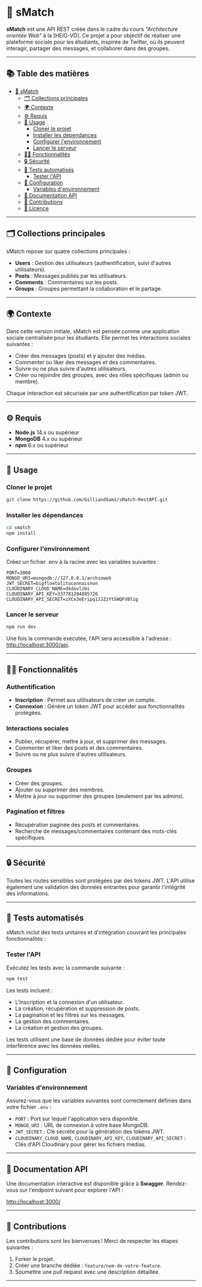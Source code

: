# 🎯 **sMatch**

**sMatch** est une API REST créée dans le cadre du cours *"Architecture orientée Web"* à la [HEIG-VD]. Ce projet a pour objectif de réaliser une plateforme sociale pour les étudiants, inspirée de Twitter, où ils peuvent interagir, partager des messages, et collaborer dans des groupes.

---

## 📚 **Table des matières**

- [🎯 sMatch](#-smatch)
  - [🗂️ Collections principales](#️-collections-principales)
  - [🌍 Contexte](#-contexte)
  - [⚙️ Requis](#️-requis)
  - [🚀 Usage](#-usage)
    - [Cloner le projet](#cloner-le-projet)
    - [Installer les dépendances](#installer-les-dépendances)
    - [Configurer l'environnement](#configurer-lenvironnement)
    - [Lancer le serveur](#lancer-le-serveur)
  - [👩‍💻 Fonctionnalités](#-fonctionnalités)
  - [🔒 Sécurité](#-sécurité)
  - [🧪 Tests automatisés](#-tests-automatisés)
    - [Tester l'API](#tester-lapi)
  - [🔧 Configuration](#-configuration)
    - [Variables d'environnement](#variables-denvironnement)
  - [📖 Documentation API](#-documentation-api)
  - [🤝 Contributions](#-contributions)
  - [📜 Licence](#-licence)

---

## 🗂️ **Collections principales**

sMatch repose sur quatre collections principales :

- **Users** : Gestion des utilisateurs (authentification, suivi d'autres utilisateurs).
- **Posts** : Messages publiés par les utilisateurs.
- **Comments** : Commentaires sur les posts.
- **Groups** : Groupes permettant la collaboration et le partage.

---

## 🌍 **Contexte**

Dans cette version initiale, sMatch est pensée comme une application sociale centralisée pour les étudiants. Elle permet les interactions sociales suivantes :

- Créer des messages (posts) et y ajouter des médias.
- Commenter ou liker des messages et des commentaires.
- Suivre ou ne plus suivre d'autres utilisateurs.
- Créer ou rejoindre des groupes, avec des rôles spécifiques (admin ou membre).

Chaque interaction est sécurisée par une authentification par token JWT.

---

## ⚙️ **Requis**

- **Node.js** 14.x ou supérieur
- **MongoDB** 4.x ou supérieur
- **npm** 6.x ou supérieur

---

## 🚀 **Usage**

### **Cloner le projet**

```bash
git clone https://github.com/GilliandSami/sMatch-RestAPI.git
```

### **Installer les dépendances**

```bash
cd smatch
npm install
```

### **Configurer l'environnement**

Créez un fichier .env à la racine avec les variables suivantes :

```shell script
PORT=3000
MONGO_URI=mongodb://127.0.0.1/archioweb
JWT_SECRET=bigfloetolituconnaisnon
CLOUDINARY_CLOUD_NAME=dkdovlzbs
CLOUDINARY_API_KEY=337781284895726
CLOUDINARY_API_SECRET=zXCe3eEripq1JJZzYtSWQFVBlig
```

### **Lancer le serveur**

```bash
npm run dev
```

Une fois la commande exécutée, l'API sera accessible à l'adresse : [http://localhost:3000/api](http://localhost:3000/api).

---

## 👩‍💻 **Fonctionnalités**

### **Authentification**

- **Inscription** : Permet aux utilisateurs de créer un compte.
- **Connexion** : Génère un token JWT pour accéder aux fonctionnalités protégées.

### **Interactions sociales**

- Publier, récupérer, mettre à jour, et supprimer des messages.
- Commenter et liker des posts et des commentaires.
- Suivre ou ne plus suivre d'autres utilisateurs.

### **Groupes**

- Créer des groupes.
- Ajouter ou supprimer des membres.
- Mettre à jour ou supprimer des groupes (seulement par les admins).

### **Pagination et filtres**

- Récupération paginée des posts et commentaires.
- Recherche de messages/commentaires contenant des mots-clés spécifiques.

---

## 🔒 **Sécurité**

Toutes les routes sensibles sont protégées par des tokens JWT. L'API utilise également une validation des données entrantes pour garantir l'intégrité des informations.

---

## 🧪 **Tests automatisés**

sMatch inclut des tests unitaires et d'intégration couvrant les principales fonctionnalités :

### **Tester l'API**

Exécutez les tests avec la commande suivante :

```bash
npm test
```

Les tests incluent :
- L'inscription et la connexion d'un utilisateur.
- La création, récupération et suppression de posts.
- La pagination et les filtres sur les messages.
- La gestion des commentaires.
- La création et gestion des groupes.

Les tests utilisent une base de données dédiée pour éviter toute interférence avec les données réelles.

---

## 🔧 **Configuration**

### **Variables d'environnement**

Assurez-vous que les variables suivantes sont correctement définies dans votre fichier `.env` :

- `PORT` : Port sur lequel l'application sera disponible.
- `MONGO_URI` : URL de connexion à votre base MongoDB.
- `JWT_SECRET` : Clé secrète pour la génération des tokens JWT.
- `CLOUDINARY_CLOUD_NAME`, `CLOUDINARY_API_KEY`, `CLOUDINARY_API_SECRET` : Clés d'API Cloudinary pour gérer les fichiers médias.

---

## 📖 **Documentation API**

Une documentation interactive est disponible grâce à **Swagger**. Rendez-vous sur l'endpoint suivant pour explorer l'API :

[http://localhost:3000/](http://localhost:3000/)

---

## 🤝 **Contributions**

Les contributions sont les bienvenues ! Merci de respecter les étapes suivantes :

1. Forker le projet.
2. Créer une branche dédiée : `feature/nom-de-votre-feature`.
3. Soumettre une pull request avec une description détaillée.

---
